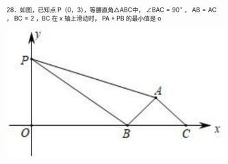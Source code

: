 28．如图，已知点 P（0，3），等腰直角△ABC中， $\angle { \mathrm B } { \mathrm A } { \mathrm C } = 9 0 ^ { \circ }$ ， ${ \mathrm { A B } } { = } { \mathrm { A C } }$ ， $\mathrm { B C } = 2$ ，BC 在 x 轴上滑动时， $\mathrm { P A + P B }$ 的最小值是 o

![](<../../qs_image_DB/专题2-1__将军饮马等8类常见最值问题（解析版）/be8e08c68c89860d053d3ce176ad8a5237c695bab402ccc27fc058648a5489f6.jpg>)
